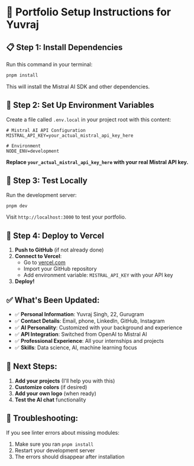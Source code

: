 # 🚀 Portfolio Setup Instructions for Yuvraj

## 📋 **Step 1: Install Dependencies**

Run this command in your terminal:

```bash
pnpm install
```

This will install the Mistral AI SDK and other dependencies.

## 🔐 **Step 2: Set Up Environment Variables**

Create a file called `.env.local` in your project root with this content:

```env
# Mistral AI API Configuration
MISTRAL_API_KEY=your_actual_mistral_api_key_here

# Environment
NODE_ENV=development
```

**Replace `your_actual_mistral_api_key_here` with your real Mistral API key.**

## 🎯 **Step 3: Test Locally**

Run the development server:

```bash
pnpm dev
```

Visit `http://localhost:3000` to test your portfolio.

## 🚀 **Step 4: Deploy to Vercel**

1. **Push to GitHub** (if not already done)
2. **Connect to Vercel**:
   - Go to [vercel.com](https://vercel.com)
   - Import your GitHub repository
   - Add environment variable: `MISTRAL_API_KEY` with your API key
3. **Deploy!**

## ✅ **What's Been Updated:**

- ✅ **Personal Information**: Yuvraj Singh, 22, Gurugram
- ✅ **Contact Details**: Email, phone, LinkedIn, GitHub, Instagram
- ✅ **AI Personality**: Customized with your background and experience
- ✅ **API Integration**: Switched from OpenAI to Mistral AI
- ✅ **Professional Experience**: All your internships and projects
- ✅ **Skills**: Data science, AI, machine learning focus

## 🎨 **Next Steps:**

1. **Add your projects** (I'll help you with this)
2. **Customize colors** (if desired)
3. **Add your own logo** (when ready)
4. **Test the AI chat** functionality

## 🔧 **Troubleshooting:**

If you see linter errors about missing modules:
1. Make sure you ran `pnpm install`
2. Restart your development server
3. The errors should disappear after installation
